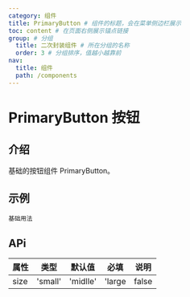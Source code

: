 ```yaml
---
category: 组件
title: PrimaryButton # 组件的标题，会在菜单侧边栏展示
toc: content # 在页面右侧展示锚点链接
group: # 分组
  title: 二次封装组件 # 所在分组的名称
  order: 3 # 分组排序，值越小越靠前
nav:
  title: 组件
  path: /components
---
```


# PrimaryButton 按钮

## 介绍

基础的按钮组件 PrimaryButton。

## 示例 

<!-- 可以通过code加载示例代码，dumi会帮我们做解析 -->
<code src="./demo/base.tsx">基础用法</code>

## APi

<!-- 会生成api表格 -->
| 属性 | 类型                   | 默认值   | 必填 | 说明 |
| ---- | ---------------------- | -------- | ---- | ---- |
| size | 'small' | 'midlle' | 'large |  false  | 按钮大小 |
